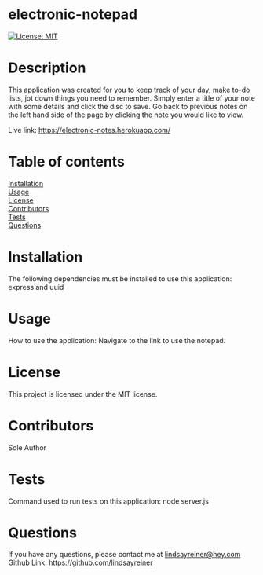 # electronic-notepad

[![License: MIT](https://img.shields.io/badge/License-MIT-yellow.svg)](https://opensource.org/licenses/MIT)

# Description

This application was created for you to keep track of your day, make to-do lists, jot down things you need to remember. Simply enter a title of your note with some details and click the disc to save. Go back to previous notes on the left hand side of the page by clicking the note you would like to view.

Live link: https://electronic-notes.herokuapp.com/

# Table of contents

[Installation](#installation)  
[Usage](#usage)  
[License](#license)  
[Contributors](#contributors)  
[Tests](#tests)  
[Questions](#questions)

# Installation

The following dependencies must be installed to use this application: express and uuid

# Usage

How to use the application: Navigate to the link to use the notepad.

# License

This project is licensed under the MIT license.

# Contributors

Sole Author

# Tests

Command used to run tests on this application: node server.js

# Questions

If you have any questions, please contact me at lindsayreiner@hey.com
Github Link: https://github.com/lindsayreiner
